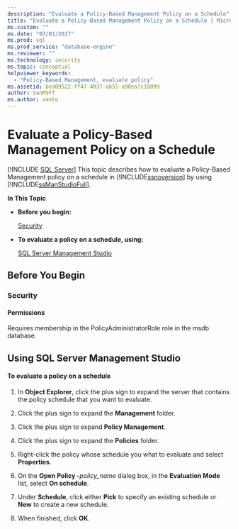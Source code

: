 ```yaml
---
description: "Evaluate a Policy-Based Management Policy on a Schedule"
title: "Evaluate a Policy-Based Management Policy on a Schedule | Microsoft Docs"
ms.custom: ""
ms.date: "03/01/2017"
ms.prod: sql
ms.prod_service: "database-engine"
ms.reviewer: ""
ms.technology: security
ms.topic: conceptual
helpviewer_keywords: 
  - "Policy-Based Management, evaluate policy"
ms.assetid: bea09522-ff47-4037-ab55-a98ea7c10099
author: VanMSFT
ms.author: vanto
---
```

# Evaluate a Policy-Based Management Policy on a Schedule
 [!INCLUDE [SQL Server](../../includes/applies-to-version/sqlserver.md)]
  This topic describes how to evaluate a Policy-Based Management policy on a schedule in [!INCLUDE[ssnoversion](../../includes/ssnoversion-md.md)] by using [!INCLUDE[ssManStudioFull](../../includes/ssmanstudiofull-md.md)].  
  
 **In This Topic**  
  
-   **Before you begin:**  
  
     [Security](#Security)  
  
-   **To evaluate a policy on a schedule, using:**  
  
     [SQL Server Management Studio](#SSMSProcedure)  
  
##  <a name="BeforeYouBegin"></a> Before You Begin  
  
###  <a name="Security"></a> Security  
  
####  <a name="Permissions"></a> Permissions  
 Requires membership in the PolicyAdministratorRole role in the msdb database.  
  
##  <a name="SSMSProcedure"></a> Using SQL Server Management Studio  
  
#### To evaluate a policy on a schedule  
  
1.  In **Object Explorer**, click the plus sign to expand the server that contains the policy schedule that you want to evaluate.  
  
2.  Click the plus sign to expand the **Management** folder.  
  
3.  Click the plus sign to expand **Policy Management**.  
  
4.  Click the plus sign to expand the **Policies** folder.  
  
5.  Right-click the policy whose schedule you what to evaluate and select **Properties**.  
  
6.  On the **Open Policy -**_policy_name_ dialog box, in the **Evaluation Mode** list, select **On schedule**.  
  
7.  Under **Schedule**, click either **Pick** to specify an existing schedule or **New** to create a new schedule.  
  
8.  When finished, click **OK**.  
  
  
